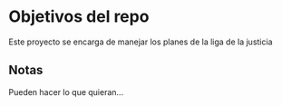 # Objetivos del repo

Este proyecto se encarga de manejar los planes de la liga de la justicia


## Notas
Pueden hacer lo que quieran...
